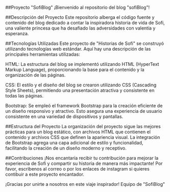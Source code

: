 ##Proyecto "SofiBlog"
¡Bienvenido al repositorio del blog "sofiBlog"!

##Descripción del Proyecto
Este repositorio alberga el código fuente y contenido del blog dedicado a contar la inspiradora historia de vida de Sofi, una valiente princesa que ha desafiado las adversidades con valentía y esperanza.

##Tecnologías Utilizadas
Este proyecto de "Historias de Sofi" se construyó utilizando tecnologías web estándar. Aquí hay una descripción de las principales herramientas utilizadas:

HTML: La estructura del blog se implementó utilizando HTML (HyperText Markup Language), proporcionando la base para el contenido y la organización de las páginas.

CSS: El estilo y el diseño del blog se crearon utilizando CSS (Cascading Style Sheets), permitiendo una presentación atractiva y consistente en todas las páginas.

Bootstrap: Se empleó el framework Bootstrap para la creación eficiente de un diseño responsivo y atractivo. Esto asegura una experiencia de usuario consistente en una variedad de dispositivos y pantallas.

##Estructura del Proyecto
La organización del proyecto sigue las mejores prácticas para un blog estático, con archivos HTML que contienen el contenido y archivos CSS que definen la apariencia visual. La integración de Bootstrap agrega una capa adicional de estilo y funcionalidad, facilitando la creación de un diseño moderno y receptivo.

##Contribuciones
¡Nos encantaría recibir tu contribución para mejorar la experiencia de Sofi y compartir su historia de manera más impactante! Por favor, escribenos al correo o por los enlaces de instagram si quieres contibuir a este proyecto encantador.

¡Gracias por unirte a nosotros en este viaje inspirador!
Equipo de "SofiBlog"







